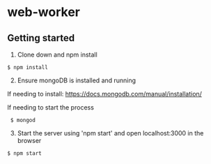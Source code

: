# web-worker

## Getting started 

1) Clone down and npm install

` $ npm install `

2) Ensure mongoDB is installed and running

If needing to install: https://docs.mongodb.com/manual/installation/

If needing to start the process

` $ mongod`

3) Start the server using 'npm start' and open localhost:3000 in the browser

` $ npm start `
